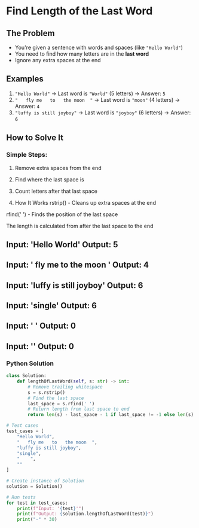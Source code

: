 # Find Length of the Last Word

## The Problem
- You're given a sentence with words and spaces (like `"Hello World"`)
- You need to find how many letters are in the **last word**
- Ignore any extra spaces at the end

## Examples
1. `"Hello World"` → Last word is `"World"` (5 letters) → Answer: `5`
2. `"   fly me   to   the moon  "` → Last word is `"moon"` (4 letters) → Answer: `4` 
3. `"luffy is still joyboy"` → Last word is `"joyboy"` (6 letters) → Answer: `6`

## How to Solve It
### Simple Steps:
1. Remove extra spaces from the end
2. Find where the last space is
3. Count letters after that last space

4. How It Works
rstrip() - Cleans up extra spaces at the end

rfind(' ') - Finds the position of the last space

The length is calculated from after the last space to the end

Input: 'Hello World'
Output: 5
------------------------------
Input: '   fly me   to   the moon  '
Output: 4
------------------------------
Input: 'luffy is still joyboy'
Output: 6
------------------------------
Input: 'single'
Output: 6
------------------------------
Input: '    '
Output: 0
------------------------------
Input: ''
Output: 0
------------------------------

### Python Solution
```python
class Solution:
    def lengthOfLastWord(self, s: str) -> int:
        # Remove trailing whitespace
        s = s.rstrip()
        # Find the last space
        last_space = s.rfind(' ')
        # Return length from last space to end
        return len(s) - last_space - 1 if last_space != -1 else len(s)

# Test cases
test_cases = [
    "Hello World",
    "   fly me   to   the moon  ",
    "luffy is still joyboy",
    "single",
    "    ",
    ""
]

# Create instance of Solution
solution = Solution()

# Run tests
for test in test_cases:
    print(f"Input: '{test}'")
    print(f"Output: {solution.lengthOfLastWord(test)}")
    print("-" * 30)
